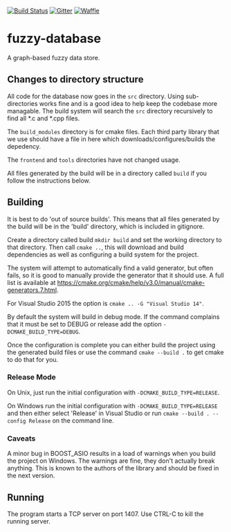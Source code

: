 [![Build Status](https://magnum.travis-ci.com/matann/fuzzy-database.svg?token=9y2FhEje8Gso8srsgnQj&branch=develop)](https://magnum.travis-ci.com/matann/fuzzy-database)
[![Gitter](https://img.shields.io/badge/GITTER-JOIN_CHAT_%E2%86%92-1dce73.svg)](https://gitter.im/matann/fuzzy-database)
[![Waffle](https://badge.waffle.io/matann/fuzzy-database.png)](https://waffle.io/matann/fuzzy-database)

# fuzzy-database
A graph-based fuzzy data store.

## Changes to directory structure
All code for the database now goes in the `src` directory. Using sub-directories works fine and is a good idea to help keep the codebase
more managable. The build system will search the `src` directory recursively to find all *.c and *.cpp files.

The `build_modules` directory is for cmake files. Each third party library that we use should have a file in here which downloads/configures/builds
the depedency.

The `frontend` and `tools` directories have not changed usage.

All files generated by the build will be in a directory called `build` if you follow the instructions below.

## Building

It is best to do 'out of source builds'. This means that all files generated by the build will be in the 
'build' directory, which is included in gitignore.

Create a directory called build `mkdir build` and set the working directory to that directory.
Then call `cmake ..`, this will download and build dependencies as well as configuring a build
system for the project. 

The system will attempt to automatically find a valid generator, but often fails, so it is good to manually provide the generator
that it should use. A full list is available at https://cmake.org/cmake/help/v3.0/manual/cmake-generators.7.html.

For Visual Studio 2015 the option is `cmake .. -G "Visual Studio 14"`. 

By default the system will build in debug mode.
If the command complains that it must be set to DEBUG or release add the option `-DCMAKE_BUILD_TYPE=DEBUG`.

Once the configuration is complete you can either build the project using the generated build files or use the
command `cmake --build .` to get cmake to do that for you.

### Release Mode
On Unix, just run the initial configuration with `-DCMAKE_BUILD_TYPE=RELEASE`.

On Windows run the initial configuration with `-DCMAKE_BUILD_TYPE=RELEASE` and then either select 'Release' in 
Visual Studio or run `cmake --build . --config Release` on the command line.

### Caveats 
A minor bug in BOOST_ASIO results in a load of warnings when you build the project on Windows. The warnings are fine, they 
don't actually break anything. This is known to the authors of the library and should be fixed in the next version.

## Running
The program starts a TCP server on port 1407. Use CTRL-C to kill the running server.